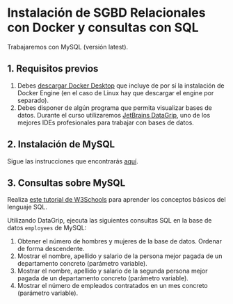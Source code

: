 Instalación de SGBD Relacionales con Docker y consultas con SQL
==============================================================

Trabajaremos con MySQL (versión latest).

## 1. Requisitos previos

1. Debes [descargar Docker Desktop](https://www.docker.com/products/docker-desktop/) que incluye de por sí la instalación de Docker Engine (en el caso de Linux hay que descargar el engine por separado).
2. Debes disponer de algún programa que permita visualizar bases de datos. Durante el curso utilizaremos [JetBrains DataGrip](https://www.jetbrains.com/es-es/datagrip/), uno de los mejores IDEs profesionales para trabajar con bases de datos.

## 2. Instalación de MySQL

Sigue las instrucciones que encontrarás [aquí](https://github.com/UnirCs/DWFS-PER8408-2324/blob/master/Extra_BBDD/00_Resources/Readme.md).

## 3. Consultas sobre MySQL

Realiza [este tutorial de W3Schools](https://www.w3schools.com/sql/) para aprender los conceptos básicos del lenguaje SQL.

Utilizando DataGrip, ejecuta las siguientes consultas SQL en la base de datos ``employees`` de MySQL:
1. Obtener el número de hombres y mujeres de la base de datos. Ordenar de forma descendente.
2. Mostrar el nombre, apellido y salario de la persona mejor pagada de un departamento concreto (parámetro variable).
3. Mostrar el nombre, apellido y salario de la segunda persona mejor pagada de un departamento concreto (parámetro variable).
4. Mostrar el número de empleados contratados en un mes concreto (parámetro variable).
